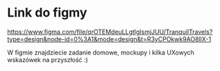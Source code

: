 # Link do figmy
https://www.figma.com/file/qrOTEMdeuLLgtlgIsmjJUU/TranquilTravels?type=design&node-id=0%3A1&mode=design&t=R3yCPOkwk9AO8llX-1

W figmie znajdziecie zadanie domowe, mockupy i kilka UXowych wskazówek na przyszłość :)
